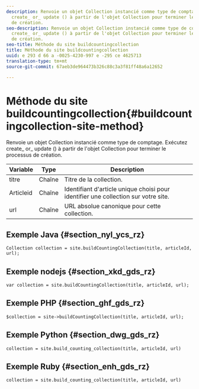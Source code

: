 ```yaml
---
description: Renvoie un objet Collection instancié comme type de comptage. Exécutez
  create_ or_ update () à partir de l'objet Collection pour terminer le processus
  de création.
seo-description: Renvoie un objet Collection instancié comme type de comptage. Exécutez
  create_ or_ update () à partir de l'objet Collection pour terminer le processus
  de création.
seo-title: Méthode du site buildcountingcollection
title: Méthode du site buildcountingcollection
uuid: e 293 d 66 a -0025-4230-997 e -295 ce 4625713
translation-type: tm+mt
source-git-commit: 67aeb3de964473b326c88c3a3f81ff48a6a12652

---
```



# Méthode du site buildcountingcollection{#buildcountingcollection-site-method}

Renvoie un objet Collection instancié comme type de comptage. Exécutez create_ or_ update () à partir de l'objet Collection pour terminer le processus de création.

| Variable | Type | Description |
|--- |--- |--- |
| titre | Chaîne | Titre de la collection. |
| Articleid | Chaîne | Identifiant d'article unique choisi pour identifier une collection sur votre site. |
| url | Chaîne | URL absolue canonique pour cette collection. |

## Exemple Java {#section_nyl_ycs_rz}

```
Collection collection = site.buildCountingCollection(title, articleId, url); 
```

## Exemple nodejs {#section_xkd_gds_rz}

```
var collection = site.buildCountingCollection(title, articleId, url); 
```

## Exemple PHP {#section_ghf_gds_rz}

```
$collection = site->buildCountingCollection(title, articleId, url); 
```

## Exemple Python {#section_dwg_gds_rz}

```
collection = site.build_counting_collection(title, articleId, url) 
```

## Exemple Ruby {#section_enh_gds_rz}

```
collection = site.build_counting_collection(title, articleId, url) 
```

